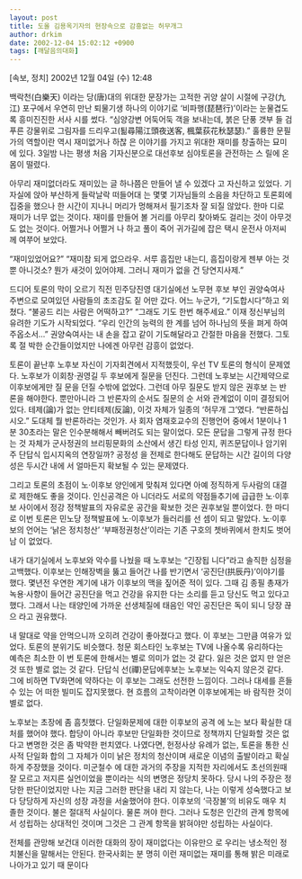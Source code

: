 ```yaml
---
layout: post
title: 도올 김용옥기자의 현장속으로 감흥없는 허무개그
author: drkim
date: 2002-12-04 15:02:12 +0900
tags: [깨달음의대화]
---
```

[속보, 정치] 2002년 12월 04일 (수) 12:48
  

  
백락천(白樂天) 이라는 당(唐)대의 위대한 문장가는 고적한 귀양 살이 시절에 구강(九江) 포구에서 우연히 만난 퇴물기생 하나의 이야기로 ‘비파행(琵琶行)’이라는 눈물겹도록 흥미진진한 서사 시를 썼다. “심양강변 어둑어둑 객을 보내는데, 붉은 단풍 갯부 들 검푸른 강물위로 그림자를 드리우고(퇾尋陽江頭夜送客, 楓葉荻花秋瑟瑟).” 훌륭한 문필가의 역할이란 역시 재미없거나 하찮 은 이야기를 가지고 위대한 재미를 창출하는 묘미에 있다. 3일밤 나는 평생 처음 기자신분으로 대선후보 심야토론을 관전하는 스 릴에 온몸이 떨렸다.
  

  
아무리 재미없더라도 재미있는 글 하나쯤은 만들어 낼 수 있겠다 고 자신하고 있었다. 기자실에 앉아 부산하게 들락날락 떠들어대 는 몇몇 기자님들의 소음을 차단하고 토론회에 집중을 했으나 한 시간이 지나니 머리가 멍해져서 필기조차 잘 되질 않았다. 한마 디로 재미가 너무 없는 것이다. 재미를 만들어 볼 거리를 아무리 찾아봐도 걸리는 것이 아무것도 없는 것이다. 어쩔거나 어쩔거 나 하고 풀이 죽어 귀가길에 잡은 택시 운전사 아저씨께 여쭈어 보았다.
  

  
“재미있었어요?” “재미참 되게 없으라우. 서루 흠집만 내는디, 흠집이랑게 젠부 아는 것뿐 아니것소? 뭔가 새것이 있어야제. 그러니 재미가 없을 건 당연지사제.”
  

  
드디어 토론의 막이 오르기 직전 민주당진영 대기실에선 노무현 후보 부인 권양숙여사 주변으로 모여있던 사람들의 초조감도 짙 어만 갔다. 어느 누군가, “기도합시다”하고 외쳤다. “불공드 리는 사람은 어떡하고?” “그래도 기도 한번 해주세요.” 이재 정신부님의 유려한 기도가 시작되었다. “우리 인간의 능력의 한 계를 넘어 하나님의 뜻을 펴게 하여주옵소서…” 권양숙여사는 내 손을 잡고 같이 기도해달라고 간절한 마음을 전했다. 그토록 절 박한 순간들이었지만 나에겐 아무런 감흥이 없었다.
  

  
토론이 끝난후 노후보 자신이 기자회견에서 지적했듯이, 우선 TV 토론의 형식이 문제였다. 노후보가 이회창·권영길 두 후보에게 질문을 던진다. 그런데 노후보는 시간제약으로 이후보에게만 질 문을 던질 수밖에 없었다. 그런데 아무 질문도 받지 않은 권후보 는 반론을 해야한다. 뿐만아니라 그 반론자의 순서도 질문의 순 서와 관계없이 이미 결정되어있다. 테제(論)가 없는 안티테제(反論), 이것 자체가 일종의 ‘허무개 그’였다. “반론하십시오.” 도대체 뭘 반론하라는 것인가. 사 회자 염재호교수의 진행언어 중에서 1분이나 1분 30초라는 말은 인수분해해서 빼버려도 되는 말이었다. 모든 문답을 그렇게 규정 한다는 것 자체가 군사정권의 브리핑문화의 소산에서 생긴 타성 인지, 퀴즈문답이나 암기위주 단답식 입시지옥의 연장일까? 공정성 을 전제로 한다해도 문답하는 시간 길이의 다양성은 두시간 내에 서 얼마든지 확보될 수 있는 문제였다.
  

  
그리고 토론의 초점이 노·이후보 양인에게 맞춰져 있다면 아예 정직하게 두사람의 대결로 제한해도 좋을 것이다. 인신공격은 아 니더라도 서로의 약점들추기에 급급한 노·이후보 사이에서 정강 정책발표의 자유로운 공간을 확보한 것은 권후보일 뿐이었다. 한 마디로 이번 토론은 민노당 정책발표에 노·이후보가 들러리를 선 셈이 되고 말았다. 노·이후보의 언어는 ‘낡은 정치청산’ ‘부패정권청산’이라는 기존 구호의 쳇바퀴에서 한치도 벗어남 이 없었다.
  

  
내가 대기실에서 노후보와 악수를 나눴을 때 노후보는 “긴장됩 니다”라고 솔직한 심정을 고백했다. 이후보는 인해장벽을 뚫고 들어간 나를 반기면서 ‘공진단(拱辰丹)’이야기를 했다. 몇년전 우연한 계기에 내가 이후보의 맥을 짚어준 적이 있다. 그때 김 종필 총재가 녹용·사향이 들어간 공진단을 먹고 건강을 유지한 다는 소리를 듣고 당신도 먹고 있다고 했다. 그래서 나는 태양인에 가까운 선생체질에 태음인 약인 공진단은 독이 되니 당장 끊으 라고 권유했다.
  

  
내 말대로 약을 안먹으니까 오히려 건강이 좋아졌다고 했다. 이 후보는 그만큼 여유가 있었다. 토론의 분위기도 비슷했다. 청문 회스타인 노후보는 TV에 나올수록 유리하다는 예측은 최소한 이 번 토론에 한해서는 별로 의미가 없는 것 같다. 잃은 것은 없지 만 얻은 것 또한 별로 없는 것 같다. 단답식 선(禪)문답에후보는 노후보는 익숙지 않은것 같다. 그에 비하면 TV화면에 약하다는 이 후보는 그래도 선전한 느낌이다. 그러나 대세를 흔들 수 있는 어 떠한 빌미도 잡지못했다. 현 흐름의 고착이라면 이후보에게는 바 람직한 것이 별로 없다.
  

  
노후보는 초장에 좀 흠칫했다. 단일화문제에 대한 이후보의 공격 에 노는 보다 확실한 대처를 했어야 했다. 합당이 아니라 후보만 단일화한 것이므로 정책까지 단일화할 것은 없다고 변명한 것은 좀 박약한 펀치였다. 나였다면, 헌정사상 유례가 없는, 토론을 통한 신사적 단일화 합의 그 자체가 이미 낡은 정치의 청산이며 새로운 이념의 출발이라고 확실하게 주장했을 것이다. 미군철수 에 대한 과거의 주장을 지적한 자리에서도 초선의원때 잘 모르고 저지른 실언이었을 뿐이라는 식의 변명은 정당치 못하다. 당시 나의 주장은 정당한 판단이었지만 나는 지금 그러한 판단을 내리 지 않는다, 나는 이렇게 성숙했다고 보다 당당하게 자신의 성장 과정을 서술했어야 한다. 이후보의 ‘극장불’의 비유도 매우 치졸한 것이다. 불은 절대적 사실이다. 물론 꺼야 한다. 그러나 도청은 인간의 관계 항목에 서 성립하는 상대적인 것이며 그것은 그 관계 항목을 밝혀야만 성립하는 사실이다.
  

  
전체를 관망해 보건대 이러한 대화의 장이 재미없다는 이유만으 로 우리는 냉소적인 정치불신을 말해서는 안된다. 한국사회는 분 명히 이런 재미없는 재미를 통해 밝은 미래로 나아가고 있기 때 문이다
